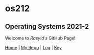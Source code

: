 # os212
## Operating Systems 2021-2
Welcome to _Rasyid's_ GitHub Page!

[Home](https://rasyidmi20.github.io/os211/) | [My Repo](https://github.com/rasyidmi20/os211) | [Log](https://github.com/rasyidmi20/os212/tree/master/TXT/mylog.txt) | [Key](#) 
